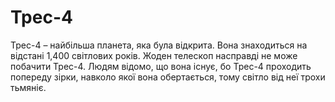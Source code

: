 # Трес-4

Трес-4 – найбільша планета, яка була відкрита. Вона знаходиться на відстані
1,400 світлових років. Жоден телескоп насправді не може побачити Трес-4. Людям
відомо, що вона існує, бо Трес-4 проходить попереду зірки, навколо якої вона
обертається, тому світло від неї трохи тьмяніє.
